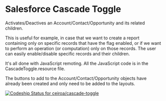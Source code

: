 <h1>Salesforce Cascade Toggle</h1>

Activates/Deactives an Account/Contact/Opportunity and its related children. 

This is useful for example, in case that we want to create a report containing only on specific records that have the flag enabled, or if we want to perform an operation (or computation) only on those records. The user can easily enable/disable specific records and their children.

It's all done with JavaScript remoting. All the JavaScript code is in the CascadeToggle.resource file.

The buttons to add to the Account/Contact/Opportunity objects have already been created and only need to be added to the layouts.

[ ![Codeship Status for ceiroa/cascade-toggle](https://www.codeship.io/projects/a2bbdfb0-259c-0132-5601-76bec1757a7f/status)](https://www.codeship.io/projects/37228)
